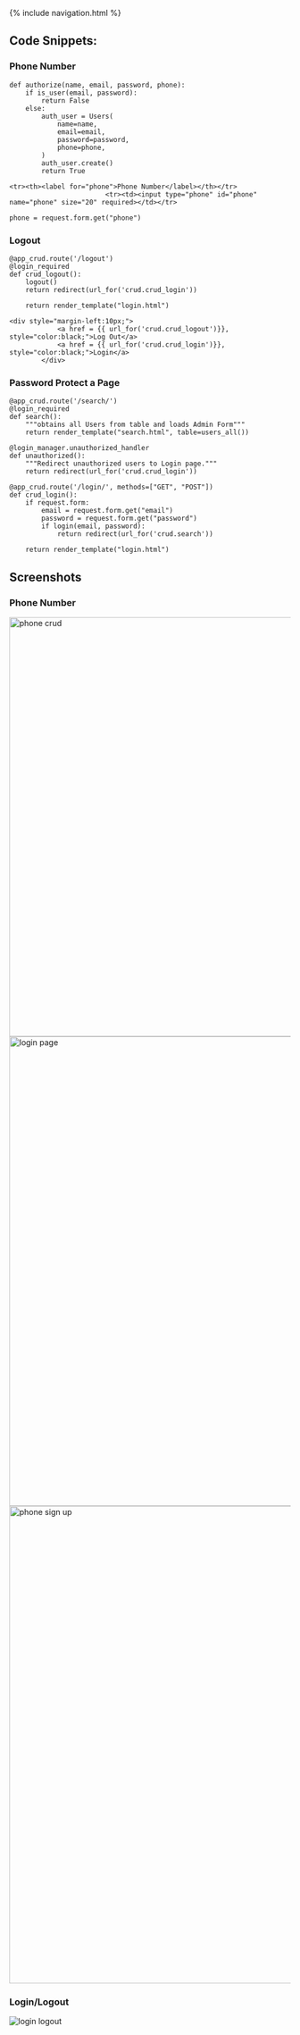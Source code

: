 {% include navigation.html %}

## Code Snippets:

### Phone Number

``` 
def authorize(name, email, password, phone):
    if is_user(email, password):
        return False
    else:
        auth_user = Users(
            name=name,
            email=email,
            password=password,
            phone=phone,  
        )
        auth_user.create()
        return True
```

```
<tr><th><label for="phone">Phone Number</label></th></tr>
                        <tr><td><input type="phone" id="phone" name="phone" size="20" required></td></tr>
```

```
phone = request.form.get("phone")
```

### Logout

```
@app_crud.route('/logout')
@login_required
def crud_logout():
    logout()
    return redirect(url_for('crud.crud_login'))

    return render_template("login.html")
```

```
<div style="margin-left:10px;">
            <a href = {{ url_for('crud.crud_logout')}}, style="color:black;">Log Out</a>
            <a href = {{ url_for('crud.crud_login')}}, style="color:black;">Login</a>
        </div>
```

### Password Protect a Page

```
@app_crud.route('/search/')
@login_required
def search():
    """obtains all Users from table and loads Admin Form"""
    return render_template("search.html", table=users_all())

@login_manager.unauthorized_handler
def unauthorized():
    """Redirect unauthorized users to Login page."""
    return redirect(url_for('crud.crud_login'))

@app_crud.route('/login/', methods=["GET", "POST"])
def crud_login():
    if request.form:
        email = request.form.get("email")
        password = request.form.get("password")
        if login(email, password):     
            return redirect(url_for('crud.search'))

    return render_template("login.html")
```

## Screenshots

### Phone Number

<img width="751" alt="phone crud" src="https://user-images.githubusercontent.com/89223557/162538590-09c96af5-8e6c-4ae3-b406-e4c9f8cc22dc.PNG">
<img width="841" alt="login page" src="https://user-images.githubusercontent.com/89223557/162538595-1668593c-381b-4d62-8ba2-fac54202710b.PNG">
<img width="855" alt="phone sign up" src="https://user-images.githubusercontent.com/89223557/162538597-9393b004-c304-48a8-a8d7-db201ce69ce1.PNG">

### Login/Logout

![login logout](https://user-images.githubusercontent.com/89223557/162538839-60ef712c-649d-4bde-a657-d9d665c1417f.png)

